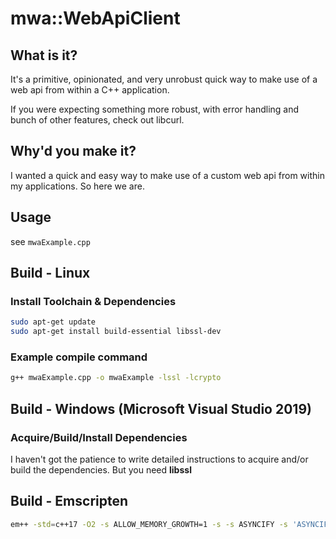 # mwa::WebApiClient

## What is it?

It's a primitive, opinionated, and very unrobust quick
way to make use of a web api from within a C++ application.

If you were expecting something more robust, with error
handling and bunch of other features, check out libcurl.

## Why'd you make it?

I wanted a quick and easy way to make use of a custom web
api from within my applications. So here we are.

## Usage

see ``mwaExample.cpp``

## Build - Linux

### Install Toolchain & Dependencies
```bash
sudo apt-get update
sudo apt-get install build-essential libssl-dev
```

### Example compile command
```bash
g++ mwaExample.cpp -o mwaExample -lssl -lcrypto 
```

## Build - Windows (Microsoft Visual Studio 2019)

### Acquire/Build/Install Dependencies
I haven't got the patience to write detailed
instructions to acquire and/or build the
dependencies. But you need **libssl**

## Build - Emscripten

```bash
em++ -std=c++17 -O2 -s ALLOW_MEMORY_GROWTH=1 -s -s ASYNCIFY -s 'ASYNCIFY_IMPORTS=["mwa_do_fetch"]' mwaExample.cpp -o mwaExample.html
```
